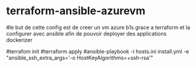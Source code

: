 # terraform-ansible-azurevm

#le but de cette config est de creer un vm azure b1s grace a terraform et la configurer avec ansible afin de pouvoir deployer des applications dockerizer

#terrafom init
#terraform apply
#ansible-playbook -i hosts.ini install.yml -e "ansible_ssh_extra_args='-o HostKeyAlgorithms=+ssh-rsa'"
